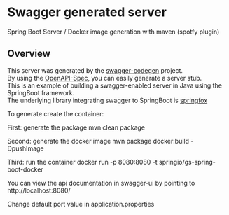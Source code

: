# Swagger generated server

Spring Boot Server / Docker image generation with maven (spotfy plugin)

## Overview  
This server was generated by the [swagger-codegen](https://github.com/swagger-api/swagger-codegen) project.  
By using the [OpenAPI-Spec](https://github.com/swagger-api/swagger-core), you can easily generate a server stub.  
This is an example of building a swagger-enabled server in Java using the SpringBoot framework.  
The underlying library integrating swagger to SpringBoot is [springfox](https://github.com/springfox/springfox)  

To generate create the container:

First: generate the package
mvn clean package

Second: generate the docker image
mvn package docker:build -DpushImage

Third: run the container 
docker run -p 8080:8080 -t springio/gs-spring-boot-docker

You can view the api documentation in swagger-ui by pointing to  
http://localhost:8080/  

Change default port value in application.properties